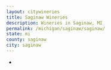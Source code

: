 ```yaml
---
layout: citywineries
title: Saginaw Wineries
description: Wineries in Saginaw, MI
permalink: /michigan/saginaw/saginaw/
state: mi
county: saginaw
city: saginaw
---
```

-
